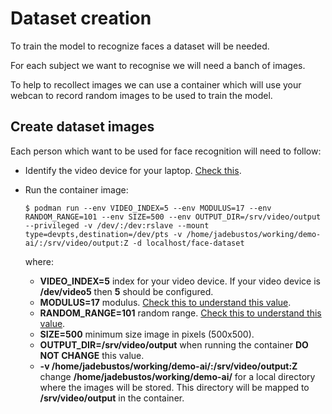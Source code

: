 # Dataset creation

To train the model to recognize faces a dataset will be needed.

For each subject we want to recognise we will need a banch of images.

To help to recollect images we can use a container which will use your webcan to record random images to be used to train the model.

## Create dataset images

Each person which want to be used for face recognition will need to follow:

* Identify the video device for your laptop. [Check this](../face-detection/face-detection-video.md).
* Run the container image:

   ```console
   $ podman run --env VIDEO_INDEX=5 --env MODULUS=17 --env RANDOM_RANGE=101 --env SIZE=500 --env OUTPUT_DIR=/srv/video/output --privileged -v /dev/:/dev:rslave --mount type=devpts,destination=/dev/pts -v /home/jadebustos/working/demo-ai/:/srv/video/output:Z -d localhost/face-dataset
   ```

   where:

   * **VIDEO_INDEX=5** index for your video device. If your video device is **/dev/video5** then **5** should be configured.
   * **MODULUS=17** modulus. [Check this to understand this value](create-dataset.md).
   * **RANDOM_RANGE=101** random range. [Check this to understand this value](create-dataset.md).
   * **SIZE=500** minimum size image in pixels (500x500).
   * **OUTPUT_DIR=/srv/video/output** when running the container **DO NOT CHANGE** this value.
   * **-v /home/jadebustos/working/demo-ai/:/srv/video/output:Z** change **/home/jadebustos/working/demo-ai/** for a local directory where the images will be stored. This directory will be mapped to **/srv/video/output** in the container.